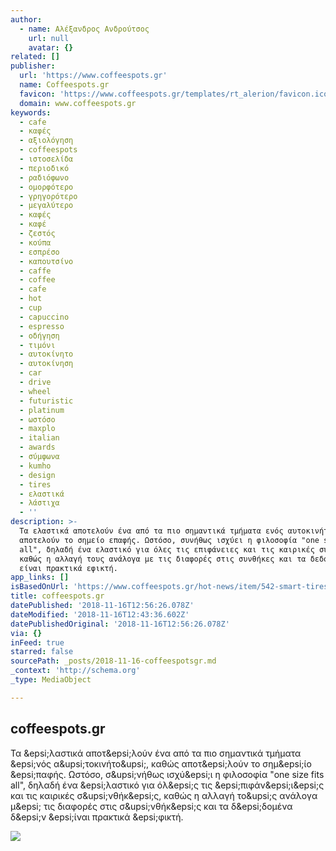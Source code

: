 ```yaml
---
author:
  - name: Αλέξανδρος Ανδρούτσος
    url: null
    avatar: {}
related: []
publisher:
  url: 'https://www.coffeespots.gr'
  name: Coffeespots.gr
  favicon: 'https://www.coffeespots.gr/templates/rt_alerion/favicon.ico'
  domain: www.coffeespots.gr
keywords:
  - cafe
  - καφές
  - αξιολόγηση
  - coffeespots
  - ιστοσελίδα
  - περιοδικό
  - ραδιόφωνο
  - ομορφότερο
  - γρηγορότερο
  - μεγαλύτερο
  - καφές
  - καφέ
  - ζεστός
  - κούπα
  - εσπρέσο
  - καπουτσίνο
  - caffe
  - coffee
  - cafe
  - hot
  - cup
  - capuccino
  - espresso
  - οδήγηση
  - τιμόνι
  - αυτοκίνητο
  - αυτοκίνηση
  - car
  - drive
  - wheel
  - futuristic
  - platinum
  - ωστόσο
  - maxplo
  - italian
  - awards
  - σύμφωνα
  - kumho
  - design
  - tires
  - ελαστικά
  - λάστιχα
  - ''
description: >-
  Τα ελαστικά αποτελούν ένα από τα πιο σημαντικά τμήματα ενός αυτοκινήτου, καθώς
  αποτελούν το σημείο επαφής. Ωστόσο, συνήθως ισχύει η φιλοσοφία "one size fits
  all", δηλαδή ένα ελαστικό για όλες τις επιφάνειες και τις καιρικές συνθήκες,
  καθώς η αλλαγή τους ανάλογα με τις διαφορές στις συνθήκες και τα δεδομένα δεν
  είναι πρακτικά εφικτή.
app_links: []
isBasedOnUrl: 'https://www.coffeespots.gr/hot-news/item/542-smart-tires'
title: coffeespots.gr
datePublished: '2018-11-16T12:56:26.078Z'
dateModified: '2018-11-16T12:43:36.602Z'
datePublishedOriginal: '2018-11-16T12:56:26.078Z'
via: {}
inFeed: true
starred: false
sourcePath: _posts/2018-11-16-coffeespotsgr.md
_context: 'http://schema.org'
_type: MediaObject

---
```

<article style=""><h1>coffeespots.gr</h1><p>Τα &amp;epsi;λαστικά αποτ&amp;epsi;λούν ένα από τα πιο σημαντικά τμήματα &amp;epsi;νός α&amp;upsi;τοκινήτο&amp;upsi;, καθώς αποτ&amp;epsi;λούν το σημ&amp;epsi;ίο &amp;epsi;παφής. Ωστόσο, σ&amp;upsi;νήθως ισχύ&amp;epsi;ι η φιλοσοφία "one size fits all", δηλαδή ένα &amp;epsi;λαστικό για όλ&amp;epsi;ς τις &amp;epsi;πιφάν&amp;epsi;ι&amp;epsi;ς και τις καιρικές σ&amp;upsi;νθήκ&amp;epsi;ς, καθώς η αλλαγή το&amp;upsi;ς ανάλογα μ&amp;epsi; τις διαφορές στις σ&amp;upsi;νθήκ&amp;epsi;ς και τα δ&amp;epsi;δομένα δ&amp;epsi;ν &amp;epsi;ίναι πρακτικά &amp;epsi;φικτή.</p><img src="https://www.coffeespots.gr/media/k2/items/cache/5709ab37f70d899bd3794356bcaad57a_XL.jpg" /></article>
